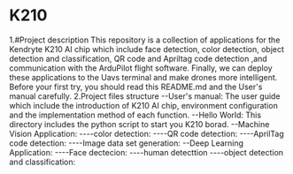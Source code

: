 # K210 
1.#Project description
This repository is a collection of applications for the Kendryte K210 AI chip which include face detection, color detection, object detection and classification, QR code and Apriltag code detection ,and communication with the ArduPilot flight software. Finally, we can deploy these applications to the Uavs terminal and make drones more intelligent.
Before your first try, you should read this README.md and the User's manual carefully.
2.Project files structure
--User's manual: The user guide which include the introduction of K210 AI chip, environment configuration and the implementation method of each function.
--Hello World: This directory includes the python script to start you K210 borad.
--Machine Vision Application:
----color detection:
----QR code detection:
----AprilTag code detection:
----Image data set generation:
--Deep Learning Application:
----Face dectecion:
----human detecttion
----object detection and classification:

